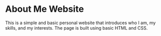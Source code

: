 # About Me Website

This is a simple and basic personal website that introduces who I am, my skills, and my interests. The page is built using basic HTML and CSS.
